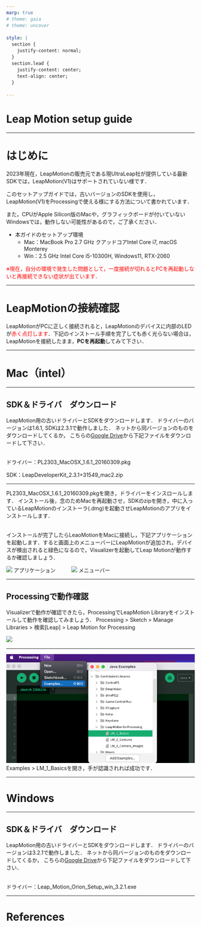```yaml
---
marp: true
# theme: gaia
# theme: uncover

style: |
  section {
    justify-content: normal;
  }
  section.lead {
    justify-content: center;
    text-align: center;
  }

---
```

<!-- _class: lead -->
# Leap Motion setup guide
---
# はじめに

2023年現在，LeapMotionの販売元である現UltraLeap社が提供している最新SDKでは，LeapMotion(V1)はサポートされていない様です．

このセットアップガイドでは，古いバージョンのSDKを使用し，LeapMotion(V1)をProcessingで使える様にする方法について書かれています．

また，CPUがApple Silicon版のMacや，グラフィックボードが付いていないWindowsでは，動作しない可能性があるので，ご了承ください．

- 本ガイドのセットアップ環境
  - Mac：MacBook Pro 2.7 GHz クアッドコアIntel Core i7, macOS Monterey
  - Win：2.5 GHz Intel Core i5-10300H, Windows11, RTX-2060

<font color="red">※現在，自分の環境で発生した問題として，一度接続が切れるとPCを再起動しないと再接続できない症状が出ています．</font>

---
# LeapMotionの接続確認

LeapMotionがPCに正しく接続されると，LeapMotionのデバイスに内部のLEDが<font color="red">赤く点灯します</font>．下記のインストール手順を完了しても赤く光らない場合は，LeapMotionを接続したまま，**PCを再起動**してみて下さい．

---


<!-- _class: lead -->
# Mac（intel）

---
<!-- ![bg 100% right:50% contrast:1.5 brightness:1.2](img/fig00.png) -->
## SDK＆ドライバ　ダウンロード
LeapMotion用の古いドライバーとSDKをダウンロードします．
ドライバーのバージョンは1.6.1, SDKは2.3.1で動作しました．
ネットから同バージョンのものをダウンロードしてくるか，
こちらの[Google Drive](https://drive.google.com/drive/u/0/folders/1ibALHyGajFMoMm7Yjr28qkeV_9w-vbHW)から下記ファイルをダウンロードして下さい．

<br>
ドライバー：PL2303_MacOSX_1.6.1_20160309.pkg

SDK：LeapDeveloperKit_2.3.1+31549_mac2.zip

---
PL2303_MacOSX_1.6.1_20160309.pkgを開き，ドライバーをインスロールします．
インストール後，念のためMacを再起動させ，SDKのzipを開き，中に入っているLeapMotionのインストーラ(.dmg)を起動させLeapMotionのアプリをインストールします．

<br>
インストールが完了したらLeaoMotionをMacに接続し，下記アプリケーションを起動します．すると画面上のメニューバーにLeapMotionが追加され，デバイスが検出されると緑色になるので，Visualizerを起動してLeap Motionが動作するか確認しましょう．

<image src="img/fig13.png" width=200></image> アプリケーション　　　<image src="img/fig14.png" width=270></image> メニューバー

---
## Processingで動作確認
Visualizerで動作が確認できたら，ProcessingでLeapMotion Libraryをインストールして動作を確認してみましょう．
Processing > Sketch > Manage Libraries > 検索[Leap] > Leap Motion for Processing

<image src="img/fig15.png" width=1200>

---
<!-- <image src="img/fig16.png" width=800> -->
![bg 100% right:50%](img/fig16.png)
Examples > LM_1_Basicsを開き，手が認識されれば成功です．

---
<!-- _class: lead -->
# Windows
---
## SDK＆ドライバ　ダウンロード
LeapMotion用の古いドライバーとSDKをダウンロードします．
ドライバーのバージョンは3.2.1で動作しました．
ネットから同バージョンのものをダウンロードしてくるか，
こちらの[Google Drive](https://drive.google.com/drive/u/0/folders/1ibALHyGajFMoMm7Yjr28qkeV_9w-vbHW)から下記ファイルをダウンロードして下さい．

<br>
ドライバー：Leap_Motion_Orion_Setup_win_3.2.1.exe




---

# References
